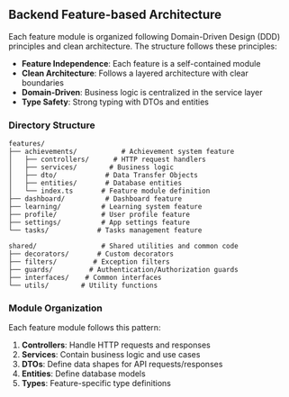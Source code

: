 ## Backend Feature-based Architecture

Each feature module is organized following Domain-Driven Design (DDD) principles and clean architecture. The structure follows these principles:

- **Feature Independence**: Each feature is a self-contained module
- **Clean Architecture**: Follows a layered architecture with clear boundaries
- **Domain-Driven**: Business logic is centralized in the service layer
- **Type Safety**: Strong typing with DTOs and entities

### Directory Structure
```
features/
├── achievements/           # Achievement system feature
│   ├── controllers/      # HTTP request handlers
│   ├── services/        # Business logic
│   ├── dto/            # Data Transfer Objects
│   ├── entities/       # Database entities
│   └── index.ts       # Feature module definition
├── dashboard/          # Dashboard feature
├── learning/          # Learning system feature
├── profile/           # User profile feature
├── settings/          # App settings feature
└── tasks/            # Tasks management feature

shared/                # Shared utilities and common code
├── decorators/       # Custom decorators
├── filters/         # Exception filters
├── guards/         # Authentication/Authorization guards
├── interfaces/    # Common interfaces
└── utils/        # Utility functions
```

### Module Organization
Each feature module follows this pattern:
1. **Controllers**: Handle HTTP requests and responses
2. **Services**: Contain business logic and use cases
3. **DTOs**: Define data shapes for API requests/responses
4. **Entities**: Define database models
5. **Types**: Feature-specific type definitions
